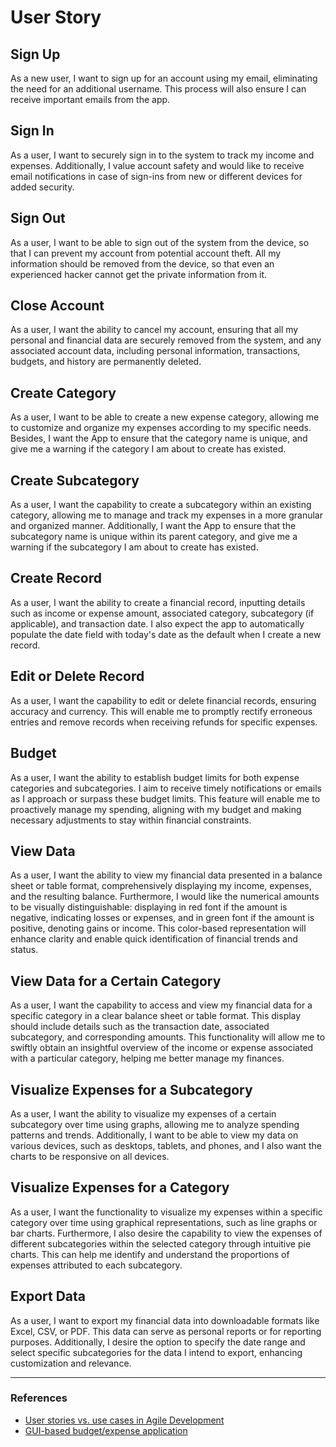 # User Story

## Sign Up

As a new user, I want to sign up for an account using my email, eliminating the need for an additional username. This process will also ensure I can receive important emails from the app.

## Sign In

As a user, I want to securely sign in to the system to track my income and expenses. Additionally, I value account safety and would like to receive email notifications in case of sign-ins from new or different devices for added security.

## Sign Out

As a user, I want to be able to sign out of the system from the device, so that I can prevent my account from potential account theft. All my information should be removed from the device, so that even an experienced hacker cannot get the private information from it.

## Close Account

As a user, I want the ability to cancel my account, ensuring that all my personal and financial data are securely removed from the system, and any associated account data, including personal information, transactions, budgets, and history are permanently deleted.

## Create Category

As a user, I want to be able to create a new expense category, allowing me to customize and organize my expenses according to my specific needs. Besides, I want the App to ensure that the category name is unique, and give me a warning if the category I am about to create has existed. 

## Create Subcategory

As a user, I want the capability to create a subcategory within an existing category, allowing me to manage and track my expenses in a more granular and organized manner. Additionally, I want the App to ensure that the subcategory name is unique within its parent category, and give me a warning if the subcategory I am about to create has existed.

## Create Record

As a user, I want the ability to create a financial record, inputting details such as income or expense amount, associated category, subcategory (if applicable), and transaction date. I also expect the app to automatically populate the date field with today's date as the default when I create a new record.

## Edit or Delete Record

As a user, I want the capability to edit or delete financial records, ensuring accuracy and currency. This will enable me to promptly rectify erroneous entries and remove records when receiving refunds for specific expenses.

## Budget

As a user, I want the ability to establish budget limits for both expense categories and subcategories. I aim to receive timely notifications or emails as I approach or surpass these budget limits. This feature will enable me to proactively manage my spending, aligning with my budget and making necessary adjustments to stay within financial constraints.

## View Data

As a user, I want the ability to view my financial data presented in a balance sheet or table format, comprehensively displaying my income, expenses, and the resulting balance. Furthermore, I would like the numerical amounts to be visually distinguishable: displaying in red font if the amount is negative, indicating losses or expenses, and in green font if the amount is positive, denoting gains or income. This color-based representation will enhance clarity and enable quick identification of financial trends and status.

## View Data for a Certain Category

As a user, I want the capability to access and view my financial data for a specific category in a clear balance sheet or table format. This display should include details such as the transaction date, associated subcategory, and corresponding amounts. This functionality will allow me to swiftly obtain an insightful overview of the income or expense associated with a particular category, helping me better manage my finances.

## Visualize Expenses for a Subcategory

As a user, I want the ability to visualize my expenses of a certain subcategory over time using graphs, allowing me to analyze spending patterns and trends. Additionally, I want to be able to view my data on various devices, such as desktops, tablets, and phones, and I also want the charts to be responsive on all devices. 

## Visualize Expenses for a Category

As a user, I want the functionality to visualize my expenses within a specific category over time using graphical representations, such as line graphs or bar charts. Furthermore, I also desire the capability to view the expenses of different subcategories within the selected category through intuitive pie charts. This can help me identify and understand the proportions of expenses attributed to each subcategory.

## Export Data

As a user, I want to export my financial data into downloadable formats like Excel, CSV, or PDF. This data can serve as personal reports or for reporting purposes. Additionally, I desire the option to specify the date range and select specific subcategories for the data I intend to export, enhancing customization and relevance.

---

### References

* [User stories vs. use cases in Agile Development](https://www.delibr.com/post/user-stories-vs-use-cases-in-agile-development)
* [GUI-based budget/expense application](https://docs.google.com/document/d/1h_e2R88jX2n8EN1o4uLtIx0yrgCMuwTPUCg5vXB3qNA/edit?usp=sharinghttps://docs.google.com/document/d/1h_e2R88jX2n8EN1o4uLtIx0yrgCMuwTPUCg5vXB3qNA/edit?usp=sharing)